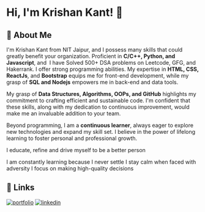 
# Hi, I'm Krishan Kant! 👋


## 🚀 About Me

I'm Krishan Kant from NIT Jaipur, and I possess many skills that could greatly benefit your organization. Proficient in **C/C++, Python, and Javascript**, and  I have Solved 500+ DSA problems on Leetcode, GFG, and Hakerrank. I offer strong programming abilities. My expertise in **HTML, CSS, ReactJs**, and **Bootstrap** equips me for front-end development, while my grasp of **SQL and Nodejs** empowers me in back-end and data tools.

My grasp of **Data Structures, Algorithms, OOPs, and GitHub** highlights my commitment to crafting efficient and sustainable code. I'm confident that these skills, along with my dedication to continuous improvement, would make me an invaluable addition to your team.

Beyond programming, I am a **continuous learner**, always eager to explore new technologies and expand my skill set. I believe in the power of lifelong learning to foster personal and professional growth.

I educate, refine and drive myself to be a better person

I am constantly learning because I never settle
I stay calm when faced with adversity
I focus on making high-quality decisions


## 🔗 Links
[![portfolio](https://img.shields.io/badge/my_portfolio-000?style=for-the-badge&logo=ko-fi&logoColor=white)](https://krishan-kant-portfolio.netlify.app/)
[![linkedin](https://img.shields.io/badge/linkedin-0A66C2?style=for-the-badge&logo=linkedin&logoColor=white)](https://www.linkedin.com/in/krishan-kant-2828aa217/)


